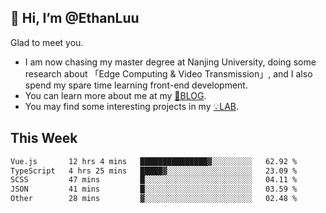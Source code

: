 ## 👋 Hi, I’m @EthanLuu

Glad to meet you.

- I am now chasing my master degree at Nanjing University, doing some research about 「Edge Computing & Video Transmission」, and I also spend my spare time learning front-end development.
- You can learn more about me at my [📝BLOG](https://blog.ethanloo.cn).
- You may find some interesting projects in my [💡LAB](https://lab.ethanloo.cn).

## This Week
<!--START_SECTION:waka-->

```txt
Vue.js       12 hrs 4 mins   ███████████████▓░░░░░░░░░   62.92 %
TypeScript   4 hrs 25 mins   █████▓░░░░░░░░░░░░░░░░░░░   23.09 %
SCSS         47 mins         █░░░░░░░░░░░░░░░░░░░░░░░░   04.11 %
JSON         41 mins         █░░░░░░░░░░░░░░░░░░░░░░░░   03.59 %
Other        28 mins         ▓░░░░░░░░░░░░░░░░░░░░░░░░   02.48 %
```

<!--END_SECTION:waka-->
